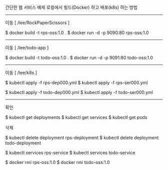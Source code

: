 간단한 웹 서비스 예제
로컬에서 빌드(Docker) 하고 배포(k8s) 하는 방법

---

이동 [ /lee/RockPaperScissors ]

$ docker build -t rps-oss:1.0 .
$ docker run -d -p 9090:80 rps-oss:1.0

---

이동 [ /lee/todo-app ]

$ docker build -t todo-oss:1.0 .
$ docker run -d -p 9091:80 todo-oss:1.0

---

이동 [ /lee/k8s ]

$ kubectl apply -f rps-dep000.yml
$ kubectl apply -f rps-ser000.yml

$ kubectl apply -f todo-dep000.yml
$ kubectl apply -f todo-ser000.yml

---

확인

$ kubectl get deployments
$ kubectl get services
$ kubectl get pods


삭제

$ kubectl delete deployment rps-deployment
$ kubectl delete deployment todo-deployment

$ kubectl services rps-service
$ kubectl services todo-service

$ docker rmi rps-oss:1.0
$ docker rmi todo-oss:1.0